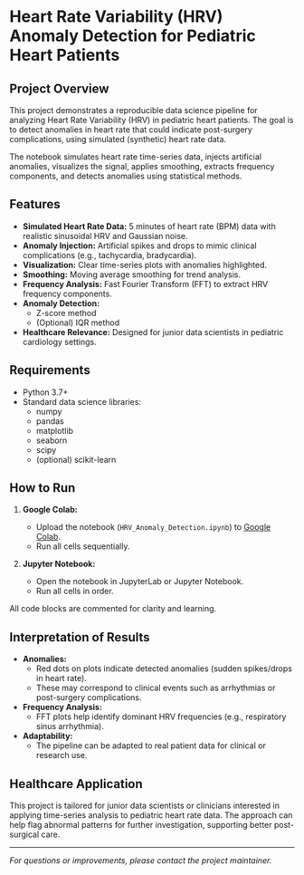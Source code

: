 # Heart Rate Variability (HRV) Anomaly Detection for Pediatric Heart Patients

## Project Overview
This project demonstrates a reproducible data science pipeline for analyzing Heart Rate Variability (HRV) in pediatric heart patients. The goal is to detect anomalies in heart rate that could indicate post-surgery complications, using simulated (synthetic) heart rate data.

The notebook simulates heart rate time-series data, injects artificial anomalies, visualizes the signal, applies smoothing, extracts frequency components, and detects anomalies using statistical methods.

## Features
- **Simulated Heart Rate Data:** 5 minutes of heart rate (BPM) data with realistic sinusoidal HRV and Gaussian noise.
- **Anomaly Injection:** Artificial spikes and drops to mimic clinical complications (e.g., tachycardia, bradycardia).
- **Visualization:** Clear time-series plots with anomalies highlighted.
- **Smoothing:** Moving average smoothing for trend analysis.
- **Frequency Analysis:** Fast Fourier Transform (FFT) to extract HRV frequency components.
- **Anomaly Detection:**
  - Z-score method
  - (Optional) IQR method
- **Healthcare Relevance:** Designed for junior data scientists in pediatric cardiology settings.

## Requirements
- Python 3.7+
- Standard data science libraries:
  - numpy
  - pandas
  - matplotlib
  - seaborn
  - scipy
  - (optional) scikit-learn

## How to Run
1. **Google Colab:**
   - Upload the notebook (`HRV_Anomaly_Detection.ipynb`) to [Google Colab](https://colab.research.google.com/).
   - Run all cells sequentially.

2. **Jupyter Notebook:**
   - Open the notebook in JupyterLab or Jupyter Notebook.
   - Run all cells in order.

All code blocks are commented for clarity and learning.

## Interpretation of Results
- **Anomalies:**
  - Red dots on plots indicate detected anomalies (sudden spikes/drops in heart rate).
  - These may correspond to clinical events such as arrhythmias or post-surgery complications.
- **Frequency Analysis:**
  - FFT plots help identify dominant HRV frequencies (e.g., respiratory sinus arrhythmia).
- **Adaptability:**
  - The pipeline can be adapted to real patient data for clinical or research use.

## Healthcare Application
This project is tailored for junior data scientists or clinicians interested in applying time-series analysis to pediatric heart rate data. The approach can help flag abnormal patterns for further investigation, supporting better post-surgical care.

---

*For questions or improvements, please contact the project maintainer.* 
